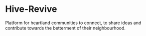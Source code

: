 # Hive-Revive
Platform for heartland communities to connect, to share ideas and contribute towards the betterment of their neighbourhood. 
